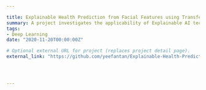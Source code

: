 ```yaml
---

title: Explainable Health Prediction from Facial Features using Transfer Learning
summary: A project investigates the applicability of Explainable AI techniques in explaniang a black-box model's decision. Also, the classification model is trained using transfer learning.
tags:
- Deep Learning
date: "2020-11-20T00:00:00Z"

# Optional external URL for project (replaces project detail page).
external_link: "https://github.com/yeefantan/Explainable-Health-Prediction-with-Transfer-Learning"




---
```

